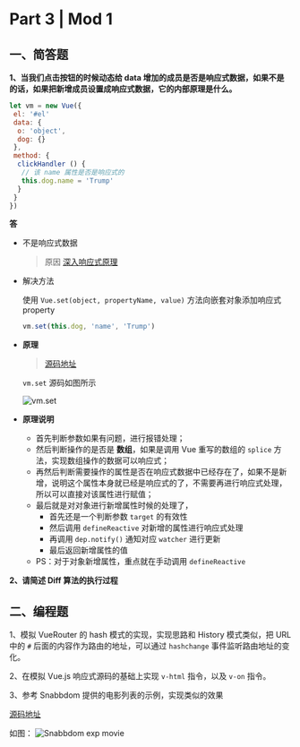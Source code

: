 # Part 3 | Mod 1

## 一、简答题

**1、当我们点击按钮的时候动态给 data 增加的成员是否是响应式数据，如果不是的话，如果把新增成员设置成响应式数据，它的内部原理是什么。**

```javascript
let vm = new Vue({
 el: '#el'
 data: {
  o: 'object',
  dog: {}
 },
 method: {
  clickHandler () {
   // 该 name 属性是否是响应式的
   this.dog.name = 'Trump'
  }
 }
})
```

**答**

- 不是响应式数据

  > 原因 [深入响应式原理](https://cn.vuejs.org/v2/guide/reactivity.html#%E5%AF%B9%E4%BA%8E%E5%AF%B9%E8%B1%A1)

- 解决方法

  使用 `Vue.set(object, propertyName, value)` 方法向嵌套对象添加响应式 property

  ```javascript
  vm.set(this.dog, 'name', 'Trump')
  ```

- **原理**

  > [源码地址](https://github.com/vuejs/vue/blob/dev/src/core/observer/index.js)

  `vm.set` 源码如图所示

  ![vm.set](https://tva1.sinaimg.cn/large/007S8ZIlgy1ggkiqrn0cbj30vr0u07ci.jpg)

- **原理说明**
  - 首先判断参数如果有问题，进行报错处理；
  - 然后判断操作的是否是 **数组**，如果是调用 Vue 重写的数组的 `splice` 方法，实现数组操作的数据可以响应式；
  - 再然后判断需要操作的属性是否在响应式数据中已经存在了，如果不是新增，说明这个属性本身就已经是响应式的了，不需要再进行响应式处理，所以可以直接对该属性进行赋值；
  - 最后就是对对象进行新增属性时候的处理了，
    - 首先还是一个判断参数 `target` 的有效性
    - 然后调用 `defineReactive` 对新增的属性进行响应式处理
    - 再调用 `dep.notify()` 通知对应 `watcher` 进行更新
    - 最后返回新增属性的值
  - PS：对于对象新增属性，重点就在手动调用 `defineReactive`

**2、请简述 Diff 算法的执行过程**



## 二、编程题

1、模拟 VueRouter 的 hash 模式的实现，实现思路和 History 模式类似，把 URL 中的 `#` 后面的内容作为路由的地址，可以通过 `hashchange` 事件监听路由地址的变化。

2、在模拟 Vue.js 响应式源码的基础上实现 `v-html` 指令，以及 `v-on` 指令。

3、参考 Snabbdom 提供的电影列表的示例，实现类似的效果

[源码地址](https://github.com/snabbdom/snabbdom/tree/master/examples/reorder-animation)

如图：
![Snabbdom exp movie](https://tva1.sinaimg.cn/large/007S8ZIlgy1ggkgusneqvj30zi0jl44d.jpg)
